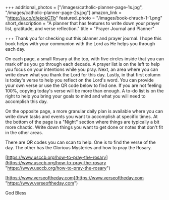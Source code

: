 +++
additional_photos = ["/images/catholic-planner-page-1s.jpg", "/images/catholic-planner-page-2s.jpg"]
amazon_link = "https://a.co/d/ekqkCTb"
featured_photo = "/images/book-chruch-1-1.png"
short_description = "A planner that has features to write down your prayer list, gratitude, and verse reflection."
title = "Prayer Journal and Planner"

+++
Thank you for checking out this planner and prayer journal. I hope this book helps with your communion with the Lord as He helps you through each day.

On each page, a small Rosary at the top, with five circles inside that you can mark off as you go through each decade. A prayer list is on the left to help you focus on your intentions while you pray. Next, an area where you can write down what you thank the Lord for this day. Lastly, in that first column is today's verse to help you reflect on the Lord's word. You can provide your own verse or use the QR code below to find one. If you are not feeling 100%, copying today's verse will be more than enough. A to-do list is on the right to help you bring your goals to mind and what you will need to accomplish this day.

On the opposite page, a more granular daily plan is available where you can write down tasks and events you want to accomplish at specific times. At the bottom of the page is a "Night" section where things are typically a bit more chaotic. Write down things you want to get done or notes that don't fit in the other areas. 

There are QR codes you can scan to help. One is to find the verse of the day. The other has the Glorious Mysteries and how to pray the Rosary. 

[https://www.usccb.org/how-to-pray-the-rosary](https://www.usccb.org/how-to-pray-the-rosary "https://www.usccb.org/how-to-pray-the-rosary")

[https://www.verseoftheday.com](https://www.verseoftheday.com "https://www.verseoftheday.com")

God Bless